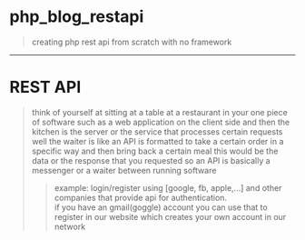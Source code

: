 # php_blog_restapi
<blockquote>
<p>creating php rest api from scratch with no framework</p>
</blockquote>
<hr>

# REST API
<blockquote>
  think of yourself at sitting at a table at a restaurant in your one piece of software such as a web application on
the client side
and then the kitchen is the server or
the service that processes certain
requests
well the waiter is like an API is
formatted to take a certain order in a
specific way and then bring back a
certain meal this would be the data or
the response that you requested so an
API is basically a messenger or a waiter
between running software
  <blockquote>
  <p>example: login/register using [google, fb, apple,...] and other companies that provide api for authentication.<br>
    if you have an gmail(goggle) account you can use that to register in our 
    website which creates your own account in our network 
    </p>
</blockquote>
</blockquote>
  
